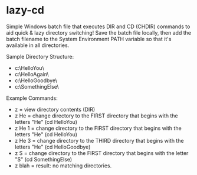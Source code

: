 # lazy-cd
Simple Windows batch file that executes DIR and CD (CHDIR) commands to aid quick &amp; lazy directory switching!  Save the batch file locally, then add the batch filename to the System Environment PATH variable so that it's available in all directories.

Sample Directory Structure:
- c:\HelloYou\
- c:\HelloAgain\
- c:\HelloGoodbye\
- c:\SomethingElse\


Example Commands:
- z      = view directory contents (DIR)
- z He   = change directory to the FIRST directory that begins with the letters "He" (cd HelloYou)
- z He 1 = change directory to the FIRST directory that begins with the letters "He" (cd HelloYou)
- z He 3 = change directory to the THIRD directory that begins with the letters "He" (cd HelloGoodbye)
- z S    = change directory to the FIRST directory that begins with the letter "S" (cd SomethingElse)
- z blah = result: no matching directories.

